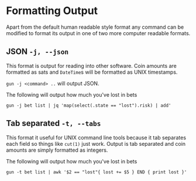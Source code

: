 # Formatting Output

Apart from the default human readable style format any command can be modified to format its output in one of two more computer readable formats.

## JSON `-j, --json`

This format is output for reading into other software.
Coin amounts are formatted as sats and  `DateTime`s will be formatted as UNIX timestamps.

`gun -j <command> ..` will output JSON.

The following will output how much you've lost in bets

```
gun -j bet list | jq 'map(select(.state == "lost").risk) | add'

```

## Tab separated `-t, --tabs`

This format it useful for UNIX command line tools because it tab separates each field so things like `cut(1)` just work.
Output is tab separated and coin amounts are simply formatted as integers.

The following will output how much you've lost in bets

```
gun -t bet list | awk '$2 == "lost"{ lost += $5 } END { print lost }'
```



